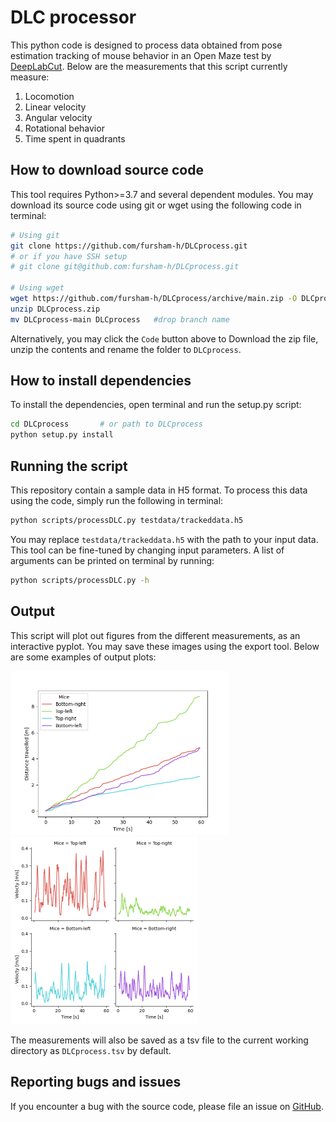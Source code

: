 # DLC processor

This python code is designed to process data obtained from pose estimation
tracking of mouse behavior in an Open Maze test by 
[DeepLabCut](https://github.com/DeepLabCut/DeepLabCut).
Below are the measurements that this script currently measure:

1. Locomotion
2. Linear velocity
3. Angular velocity
4. Rotational behavior
5. Time spent in quadrants

## How to download source code
This tool requires Python>=3.7 and several dependent modules. You may download
its source code using git or wget using the following code in terminal:
```bash
# Using git
git clone https://github.com/fursham-h/DLCprocess.git
# or if you have SSH setup
# git clone git@github.com:fursham-h/DLCprocess.git

# Using wget
wget https://github.com/fursham-h/DLCprocess/archive/main.zip -O DLCprocess.zip
unzip DLCprocess.zip
mv DLCprocess-main DLCprocess   #drop branch name
```

Alternatively, you may click the `Code` button above to Download the zip file, 
unzip the contents and rename the folder to `DLCprocess`.

## How to install dependencies
To install the dependencies, open terminal and run the setup.py script:
```bash
cd DLCprocess       # or path to DLCprocess
python setup.py install
```

## Running the script
This repository contain a sample data in H5 format. To process this data using
the code, simply run the following in terminal:
```bash
python scripts/processDLC.py testdata/trackeddata.h5

```

You may replace `testdata/trackeddata.h5` with the path to your input data. This
tool can be fine-tuned by changing input parameters. A list of arguments can be
printed on terminal by running:
```bash
python scripts/processDLC.py -h
```

## Output 
This script will plot out figures from the different measurements, as an
interactive pyplot. You may save these images using the export tool. Below are
some examples of output plots:

<p align="left">
  <img src="images/Locomotion.png" width="350"/>
  <img src="images/Velocity.png" width="300"/>
</p>

The measurements will also be saved as a tsv file to the current working directory
as `DLCprocess.tsv` by default. 

## Reporting bugs and issues
If you encounter a bug with the source code, please file an issue on 
[GitHub](https://github.com/fursham-h/DLCprocess/issues).

